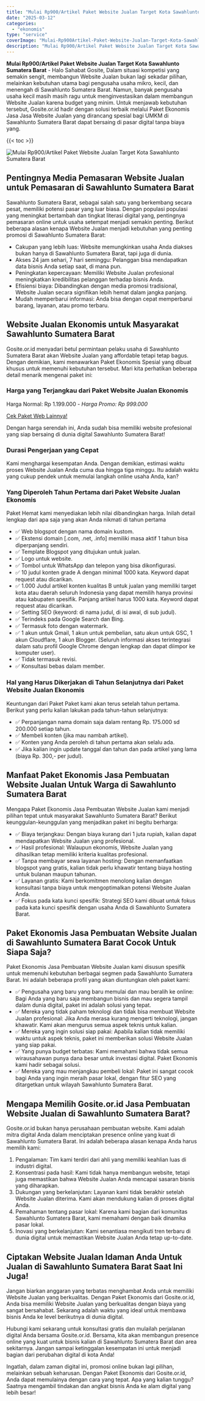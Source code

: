 ```yaml
---
title: "Mulai Rp900/Artikel Paket Website Jualan Target Kota Sawahlunto Sumatera Barat"
date: "2025-03-12"
categories: 
  - "ekonomis"
type: "service"
coverImage: "Mulai-Rp900Artikel-Paket-Website-Jualan-Target-Kota-Sawahlunto-Sumatera-Barat.png"
description: "Mulai Rp900/Artikel Paket Website Jualan Target Kota Sawahlunto Sumatera Barat. Ingatlah, dalam zaman digital ini, promosi online bukan lagi pilihan, melaink..."
---
```


**Mulai Rp900/Artikel Paket Website Jualan Target Kota Sawahlunto Sumatera Barat** - Halo Sahabat Gosite, Dalam situasi kompetisi yang semakin sengit, membangun Website Jualan bukan lagi sekadar pilihan, melainkan kebutuhan utama bagi pengusaha usaha mikro, kecil, dan menengah di Sawahlunto Sumatera Barat. Namun, banyak pengusaha usaha kecil masih masih ragu untuk menginvestasikan dalam membangun Website Jualan karena budget yang minim. Untuk menjawab kebutuhan tersebut, Gosite.or.id hadir dengan solusi terbaik melalui Paket Ekonomis Jasa Jasa Website Jualan yang dirancang spesial bagi UMKM di Sawahlunto Sumatera Barat dapat bersaing di pasar digital tanpa biaya yang.

{{< toc >}}

![Mulai Rp900/Artikel Paket Website Jualan Target Kota Sawahlunto Sumatera Barat](/images/ekonomis/Mulai-Rp900Artikel-Paket-Website-Jualan-Target-Kota-Sawahlunto-Sumatera-Barat.png)

## Pentingnya Media Pemasaran Website Jualan untuk Pemasaran di Sawahlunto Sumatera Barat

Sawahlunto Sumatera Barat, sebagai salah satu yang berkembang secara pesat, memiliki potensi pasar yang luar biasa. Dengan populasi populasi yang meningkat bertambah dan tingkat literasi digital yang, pentingnya pemasaran online untuk usaha setempat menjadi semakin penting. Berikut beberapa alasan kenapa Website Jualan menjadi kebutuhan yang penting promosi di Sawahlunto Sumatera Barat:

- Cakupan yang lebih luas: Website memungkinkan usaha Anda diakses bukan hanya di Sawahlunto Sumatera Barat, tapi juga di dunia.
- Akses 24 jam sehari, 7 hari seminggu: Pelanggan bisa mendapatkan data bisnis Anda setiap saat, di mana pun.
- Peningkatan kepercayaan: Memiliki Website Jualan profesional meningkatkan kredibilitas pelanggan terhadap bisnis Anda.
- Efisiensi biaya: Dibandingkan dengan media promosi tradisional, Website Jualan secara signifikan lebih hemat dalam jangka panjang.
- Mudah memperbarui informasi: Anda bisa dengan cepat memperbarui barang, layanan, atau promo terbaru.

## Website Jualan Ekonomis untuk Masyarakat Sawahlunto Sumatera Barat

Gosite.or.id menyadari betul permintaan pelaku usaha di Sawahlunto Sumatera Barat akan Website Jualan yang affordable tetapi tetap bagus. Dengan demikian, kami menawarkan Paket Ekonomis Spesial yang dibuat khusus untuk memenuhi kebutuhan tersebut. Mari kita perhatikan beberapa detail menarik mengenai paket ini:

### Harga yang Terjangkau dari Paket Website Jualan Ekonomis

<a class="cta-button">Harga Normal: Rp 1.199.000 - <em>Harga Promo: Rp 999.000</em></a>

<a href="/jasa-web/" class="cta-button">Cek Paket Web Lainnya!</a>

Dengan harga serendah ini, Anda sudah bisa memiliki website profesional yang siap bersaing di dunia digital Sawahlunto Sumatera Barat!

### Durasi Pengerjaan yang Cepat

Kami menghargai kesempatan Anda. Dengan demikian, estimasi waktu proses Website Jualan Anda cuma dua hingga tiga minggu. Itu adalah waktu yang cukup pendek untuk memulai langkah online usaha Anda, kan?

### Yang Diperoleh Tahun Pertama dari Paket Website Jualan Ekonomis

Paket Hemat kami menyediakan lebih nilai dibandingkan harga. Inilah detail lengkap dari apa saja yang akan Anda nikmati di tahun pertama

- ✅ Web blogspot dengan nama domain kustom.
- ✅ Ekstensi domain \[.com, .net, .info\] memiliki masa aktif 1 tahun bisa diperpanjang sendiri.
- ✅ Template Blogspot yang ditujukan untuk jualan.
- ✅ Logo untuk website.
- ✅ Tombol untuk WhatsApp dan telepon yang bisa dikonfigurasi.
- ✅ 10 judul konten grade A dengan minimal 1000 kata. Keyword dapat request atau dicarikan.
- ✅ 1.000 Judul artikel konten kualitas B untuk jualan yang memiliki target kota atau daerah seluruh Indonesia yang dapat memilih hanya provinsi atau kabupaten spesifik. Panjang artikel harus 1000 kata. Keyword dapat request atau dicarikan.
- ✅ Setting SEO (keyword: di nama judul, di isi awal, di sub judul).
- ✅ Terindeks pada Google Search dan Bing.
- ✅ Termasuk foto dengan watermark.
- ✅ 1 akun untuk Gmail, 1 akun untuk pembelian, satu akun untuk GSC, 1 akun Cloudflare, 1 akun Blogger. (Seluruh informasi akses terintegrasi dalam satu profil Google Chrome dengan lengkap dan dapat diimpor ke komputer user).
- ✅ Tidak termasuk revisi.
- ✅ Konsultasi bebas dalam member.

### Hal yang Harus Dikerjakan di Tahun Selanjutnya dari Paket Website Jualan Ekonomis

Keuntungan dari Paket Paket kami akan terus setelah tahun pertama. Berikut yang perlu kalian lakukan pada tahun-tahun selanjutnya:

- ✅ Perpanjangan nama domain saja dalam rentang Rp. 175.000 sd 200.000 setiap tahun.
- ✅ Membeli konten (jika mau nambah artikel).
- ✅ Konten yang Anda peroleh di tahun pertama akan selalu ada.
- ✅ Jika kalian ingin update tanggal dan tahun dan pada artikel yang lama (biaya Rp. 300,- per judul).

## Manfaat Paket Ekonomis Jasa Pembuatan Website Jualan Untuk Warga di Sawahlunto Sumatera Barat

Mengapa Paket Ekonomis Jasa Pembuatan Website Jualan kami menjadi pilihan tepat untuk masyarakat Sawahlunto Sumatera Barat? Berikut keunggulan-keunggulan yang menjadikan paket ini begitu berharga:

- ✅ Biaya terjangkau: Dengan biaya kurang dari 1 juta rupiah, kalian dapat mendapatkan Website Jualan yang profesional.
- ✅ Hasil profesional: Walaupun ekonomis, Website Jualan yang dihasilkan tetap memiliki kriteria kualitas profesional.
- ✅ Tanpa membayar sewa layanan hosting: Dengan memanfaatkan blogspot yang gratis, kalian tidak perlu khawatir tentang biaya hosting untuk bulanan maupun tahunan.
- ✅ Layanan gratis: Kami berkomitmen menolong kalian dengan konsultasi tanpa biaya untuk mengoptimalkan potensi Website Jualan Anda.
- ✅ Fokus pada kata kunci spesifik: Strategi SEO kami dibuat untuk fokus pada kata kunci spesifik dengan usaha Anda di Sawahlunto Sumatera Barat.

## Paket Ekonomis Jasa Pembuatan Website Jualan di Sawahlunto Sumatera Barat Cocok Untuk Siapa Saja?

Paket Ekonomis Jasa Pembuatan Website Jualan kami disusun spesifik untuk memenuhi kebutuhan berbagai segmen pada Sawahlunto Sumatera Barat. Ini adalah beberapa profil yang akan diuntungkan oleh paket kami:

- ✅ Pengusaha yang baru yang baru memulai dan mau beralih ke online: Bagi Anda yang baru saja membangun bisnis dan mau segera tampil dalam dunia digital, paket ini adalah solusi yang tepat.
- ✅ Mereka yang tidak paham teknologi dan tidak bisa membuat Website Jualan profesional: Jika Anda merasa kurang mengerti teknologi, jangan khawatir. Kami akan mengurus semua aspek teknis untuk kalian.
- ✅ Mereka yang ingin solusi siap pakai: Apabila kalian tidak memiliki waktu untuk aspek teknis, paket ini memberikan solusi Website Jualan yang siap pakai.
- ✅ Yang punya budget terbatas: Kami memahami bahwa tidak semua wirausahawan punya dana besar untuk investasi digital. Paket Ekonomis kami hadir sebagai solusi.
- ✅ Mereka yang mau menjangkau pembeli lokal: Paket ini sangat cocok bagi Anda yang ingin meraih pasar lokal, dengan fitur SEO yang ditargetkan untuk wilayah Sawahlunto Sumatera Barat.

## Mengapa Memilih Gosite.or.id Jasa Pembuatan Website Jualan di Sawahlunto Sumatera Barat?

Gosite.or.id bukan hanya perusahaan pembuatan website. Kami adalah mitra digital Anda dalam menciptakan presence online yang kuat di Sawahlunto Sumatera Barat. Ini adalah beberapa alasan kenapa Anda harus memilih kami:

1. Pengalaman: Tim kami terdiri dari ahli yang memiliki keahlian luas di industri digital.
2. Konsentrasi pada hasil: Kami tidak hanya membangun website, tetapi juga memastikan bahwa Website Jualan Anda mencapai sasaran bisnis yang diharapkan.
3. Dukungan yang berkelanjutan: Layanan kami tidak berakhir setelah Website Jualan diterima. Kami akan mendukung kalian di proses digital Anda.
4. Pemahaman tentang pasar lokal: Karena kami bagian dari komunitas Sawahlunto Sumatera Barat, kami memahami dengan baik dinamika pasar lokal.
5. Inovasi yang berkelanjutan: Kami senantiasa mengikuti tren terbaru di dunia digital untuk memastikan Website Jualan Anda tetap up-to-date.

## Ciptakan Website Jualan Idaman Anda Untuk Jualan di Sawahlunto Sumatera Barat Saat Ini Juga!

Jangan biarkan anggaran yang terbatas menghambat Anda untuk memiliki Website Jualan yang berkualitas. Dengan Paket Ekonomis dari Gosite.or.id, Anda bisa memiliki Website Jualan yang berkualitas dengan biaya yang sangat bersahabat. Sekarang adalah waktu yang ideal untuk membawa bisnis Anda ke level berikutnya di dunia digital.

Hubungi kami sekarang untuk konsultasi gratis dan mulailah perjalanan digital Anda bersama Gosite.or.id. Bersama, kita akan membangun presence online yang kuat untuk bisnis kalian di Sawahlunto Sumatera Barat dan area sekitarnya. Jangan sampai ketinggalan kesempatan ini untuk menjadi bagian dari perubahan digital di kota Anda!

Ingatlah, dalam zaman digital ini, promosi online bukan lagi pilihan, melainkan sebuah keharusan. Dengan Paket Ekonomis dari Gosite.or.id, Anda dapat memulainya dengan cara yang tepat. Apa yang kalian tunggu? Saatnya mengambil tindakan dan angkat bisnis Anda ke alam digital yang lebih besar!